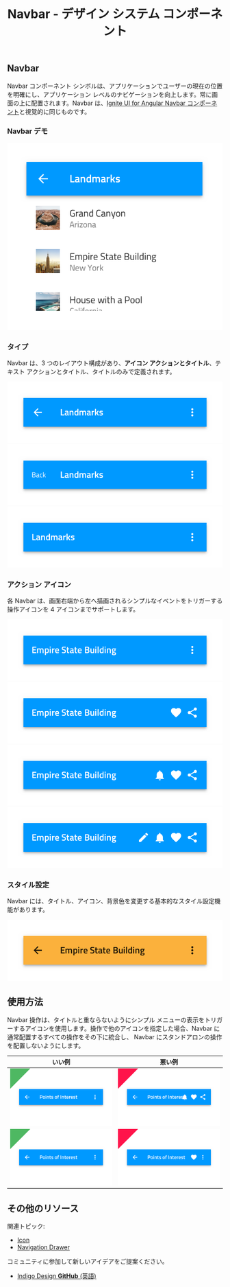 ﻿---
title: Navbar - デザイン システム コンポーネント
_description: Navbar コンポーネント シンボルは、アプリケーション内のユーザーの現在の位置を通知してシンプルなナビゲーション メカニズムを提供します。
_keywords: デザイン システム, Sketch, Ignite UI for Angular, コンポーネント, UI ライブラリ, ウィジェット
_language: ja
---

## Navbar

Navbar コンポーネント シンボルは、アプリケーションでユーザーの現在の位置を明確にし、アプリケーション レベルのナビゲーションを向上します。常に画面の上に配置されます。Navbar は、[Ignite UI for Angular Navbar コンポーネント](https://jp.infragistics.com/products/ignite-ui-angular/angular/components/navbar.html)と視覚的に同じものです。

### Navbar デモ

![](../images/navbar_demo.png)

### タイプ

Navbar は、3 つのレイアウト構成があり、**アイコン アクションとタイトル**、テキスト アクションとタイトル、タイトルのみで定義されます。

![](../images/navbar_lefticon.png)
![](../images/navbar_lefttext.png)
![](../images/navbar_noleft.png)

### アクション アイコン

各 Navbar は、画面右端から左へ描画されるシンプルなイベントをトリガーする操作アイコンを 4 アイコンまでサポートします。

![](../images/navbar_icon1.png)
![](../images/navbar_icon2.png)
![](../images/navbar_icon3.png)
![](../images/navbar_icon4.png)

### スタイル設定

Navbar には、タイトル、アイコン、背景色を変更する基本的なスタイル設定機能があります。

![](../images/navbar_styling.png)

## 使用方法

Navbar 操作は、タイトルと重ならないようにシンプル メニューの表示をトリガーするアイコンを使用します。操作で他のアイコンを指定した場合、Navbar に通常配置するすべての操作をその下に統合し、 Navbar にスタンドアロンの操作を配置しないようにします。

| いい例                            | 悪い例                           |
| ----------------------------- | ------------------------------- |
| ![](../images/navbar_do1.png) | ![](../images/navbar_dont1.png) |
| ![](../images/navbar_do2.png) | ![](../images/navbar_dont2.png) |

## その他のリソース

関連トピック:

- [Icon](icon.md)
- [Navigation Drawer](bottom-nav.md)
  <div class="divider--half"></div>

コミュニティに参加して新しいアイデアをご提案ください。

- [Indigo Design **GitHub** (英語)](https://github.com/IgniteUI/design-system-docfx)
